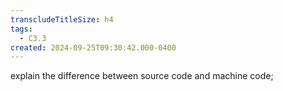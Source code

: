 ```yaml
---
transcludeTitleSize: h4
tags:
  - C3.3
created: 2024-09-25T09:30:42.000-0400
---
```

explain the difference between source code and machine code;